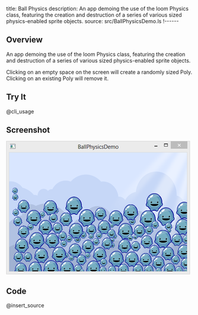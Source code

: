 title: Ball Physics
description: An app demoing the use of the loom Physics class, featuring the creation and destruction of a series of various sized physics-enabled sprite objects.
source: src/BallPhysicsDemo.ls
!------

## Overview
An app demoing the use of the loom Physics class, featuring the creation and destruction of a series of various sized physics-enabled sprite objects.

Clicking on an empty space on the screen will create a randomly sized Poly.  Clicking on an existing Poly will remove it.

## Try It
@cli_usage

## Screenshot
![BallPhysicsDemo Screenshot](images/screenshot.png)

## Code
@insert_source